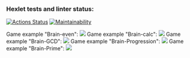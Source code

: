 ### Hexlet tests and linter status:
[![Actions Status](https://github.com/Milkovich2266/frontend-project-44/workflows/hexlet-check/badge.svg)](https://github.com/Milkovich2266/frontend-project-44/actions)
[![Maintainability](https://api.codeclimate.com/v1/badges/c2ec304c4cbb3073a51b/maintainability)](https://codeclimate.com/github/Milkovich2266/frontend-project-44/maintainability)

Game example "Brain-even":
<a href="https://asciinema.org/a/uvTHCzOn1foWeNQ99EduDFjjt" target="_blank"><img src="https://asciinema.org/a/uvTHCzOn1foWeNQ99EduDFjjt.svg" /></a>
Game example "Brain-calc":
<a href="https://asciinema.org/a/Jq9yhQv7Cg64JLBPNxFFUn9wJ" target="_blank"><img src="https://asciinema.org/a/Jq9yhQv7Cg64JLBPNxFFUn9wJ.svg" /></a>
Game example "Brain-GCD":
<a href="https://asciinema.org/a/UbiPGlySLXSTc1vSN2dNMa0qY" target="_blank"><img src="https://asciinema.org/a/UbiPGlySLXSTc1vSN2dNMa0qY.svg" /></a>
Game example "Brain-Progression":
<a href="https://asciinema.org/a/WeftNey8zc1VBDm4nLDeBlk3h" target="_blank"><img src="https://asciinema.org/a/WeftNey8zc1VBDm4nLDeBlk3h.svg" /></a>
Game example "Brain-Prime":
<a href="https://asciinema.org/a/oe3uSI8LK3VlcYIe3Yx0awoi3" target="_blank"><img src="https://asciinema.org/a/oe3uSI8LK3VlcYIe3Yx0awoi3.svg" /></a>
